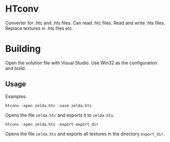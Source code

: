 # HTconv

Converter for .htc and .hts files.
Can read .htc files.
Read and write .hts files.
Replace textures in .hts files etc.

# Building

Open the solution file with Visual Studio.
Use Win32 as the configuration and build.

## Usage

Examples:

`htconv -open zelda.htc -save zelda.hts`

Opens the file `zelda.htc` and exports it to `zelda.hts`.

`htconv -open zelda.hts -export export_dir`

Opens the file `zelda.hts` and exports all textures in the directory `export_dir`.